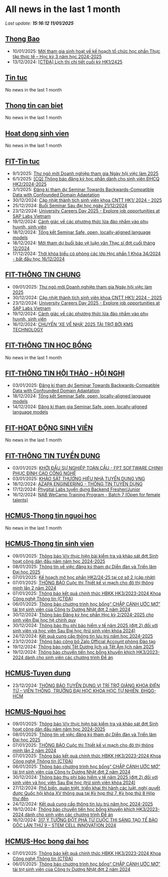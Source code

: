 # All news in the last 1 month 
_Last update: **15:16:12 11/01/2025**_
## [Thong Bao](https://www.ctda.hcmus.edu.vn/vi/thong-bao/)
* 10/01/2025: [Mời tham gia sinh hoạt về kế hoạch tổ chức học phần Thực tập thực tế – Học kỳ 3 năm học 2024-2025](https://www.ctda.hcmus.edu.vn/vi/2025/01/moi-tham-gia-sinh-hoat-ve-ke-hoach-to-chuc-hoc-phan-thuc-tap-thuc-te-hoc-ky-3-nam-hoc-2024-2025/)
* 13/12/2024: [[CTĐA] Lịch thi chi tiết cuối kỳ HK1/2425](https://www.ctda.hcmus.edu.vn/vi/2024/12/ctda-lich-thi-chi-tiet-cuoi-ky-hk1-2425/)
## [Tin tuc](https://www.ctda.hcmus.edu.vn/vi/tin-tuc/)
No news in the last 1 month
## [Thong tin can biet](https://www.ctda.hcmus.edu.vn/vi/goc-sinh-vien/thong-tin-can-biet/)
No news in the last 1 month
## [Hoat dong sinh vien](https://www.ctda.hcmus.edu.vn/vi/goc-sinh-vien/hoat-dong-sinh-vien/)
No news in the last 1 month
## [FIT-Tin tuc](https://www.fit.hcmus.edu.vn/vn/Default.aspx?tabid=36)
* 9/1/2025: [Thư ngỏ mời Doanh nghiệp tham gia Ngày hội việc làm 2025](https://www.fit.hcmus.edu.vn/vn/Default.aspx?tabid=292&newsid=16551)
* 6/1/2025: [[CQ] Thông báo đăng ký học phần dành cho sinh viên ĐHCQ HK2/2024-2025](https://www.fit.hcmus.edu.vn/vn/Default.aspx?tabid=292&newsid=16550)
* 3/1/2025: [Đăng kí tham dự Seminar Towards Backwards-Compatible Data with Confounded Domain Adaptation](https://www.fit.hcmus.edu.vn/vn/Default.aspx?tabid=292&newsid=16549)
* 30/12/2024: [Cập nhật thành tích sinh viên khoa CNTT HK1/ 2024 - 2025](https://www.fit.hcmus.edu.vn/vn/Default.aspx?tabid=292&newsid=16546)
* 25/12/2024: [Buổi Seminar Sau đại học ngày 21/12/2024](https://www.fit.hcmus.edu.vn/vn/Default.aspx?tabid=292&newsid=16543)
* 23/12/2024: [University Careers Day 2025 - Explore job opportunities at SAP Labs Vietnam](https://www.fit.hcmus.edu.vn/vn/Default.aspx?tabid=292&newsid=16542)
* 19/12/2024: [Cảnh giác về các phương thức lừa đảo nhắm vào phụ huynh, sinh viên](https://www.fit.hcmus.edu.vn/vn/Default.aspx?tabid=292&newsid=16540)
* 18/12/2024: [Tổng kết Seminar Safe, open, locally-aligned language models](https://www.fit.hcmus.edu.vn/vn/Default.aspx?tabid=292&newsid=16538)
* 18/12/2024: [Mời tham dự buổi bảo vệ luận văn Thạc sĩ đợt cuối tháng 12/2024](https://www.fit.hcmus.edu.vn/vn/Default.aspx?tabid=292&newsid=16536)
* 17/12/2024: [Thời khóa biểu có phòng các lớp Học phần 1 Khóa 34/2024 - bắt đầu học 16/12/2024](https://www.fit.hcmus.edu.vn/vn/Default.aspx?tabid=292&newsid=16535)
## [FIT-THÔNG TIN CHUNG](https://www.fit.hcmus.edu.vn/vn/Default.aspx?tabid=53)
* 09/01/2025: [Thư ngỏ mời Doanh nghiệp tham gia Ngày hội việc làm 2025](https://www.fit.hcmus.edu.vn/vn/Default.aspx?tabid=292&newsid=16551)
* 30/12/2024: [Cập nhật thành tích sinh viên khoa CNTT HK1/ 2024 - 2025](https://www.fit.hcmus.edu.vn/vn/Default.aspx?tabid=292&newsid=16546)
* 23/12/2024: [University Careers Day 2025 - Explore job opportunities at SAP Labs Vietnam](https://www.fit.hcmus.edu.vn/vn/Default.aspx?tabid=292&newsid=16542)
* 19/12/2024: [Cảnh giác về các phương thức lừa đảo nhắm vào phụ huynh, sinh viên](https://www.fit.hcmus.edu.vn/vn/Default.aspx?tabid=292&newsid=16540)
* 16/12/2024: [CHUYẾN 'XE VỀ NHÀ' 2025 TÀI TRỢ BỞI KMS TECHNOLOGY](https://www.fit.hcmus.edu.vn/vn/Default.aspx?tabid=292&newsid=16531)
## [FIT-THÔNG TIN HỌC BỔNG](https://www.fit.hcmus.edu.vn/vn/Default.aspx?tabid=53)
No news in the last 1 month
## [FIT-THÔNG TIN HỘI THẢO - HỘI NGHỊ](https://www.fit.hcmus.edu.vn/vn/Default.aspx?tabid=53)
* 03/01/2025: [Đăng kí tham dự Seminar Towards Backwards-Compatible Data with Confounded Domain Adaptation](https://www.fit.hcmus.edu.vn/vn/Default.aspx?tabid=292&newsid=16549)
* 18/12/2024: [Tổng kết Seminar Safe, open, locally-aligned language models](https://www.fit.hcmus.edu.vn/vn/Default.aspx?tabid=292&newsid=16538)
* 14/12/2024: [Đăng kí tham gia Seminar Safe, open, locally-aligned language models](https://www.fit.hcmus.edu.vn/vn/Default.aspx?tabid=292&newsid=16529)
## [FIT-HOẠT ĐỘNG SINH VIÊN](https://www.fit.hcmus.edu.vn/vn/Default.aspx?tabid=53)
No news in the last 1 month
## [FIT-THÔNG TIN TUYỂN DỤNG](https://www.fit.hcmus.edu.vn/vn/Default.aspx?tabid=53)
* 03/01/2025: [KHỞI ĐẦU SỰ NGHIỆP TOÀN CẦU - FPT SOFTWARE CHINH PHỤC ĐỈNH CAO CÔNG NGHỆ](https://www.fit.hcmus.edu.vn/vn/Default.aspx?tabid=292&newsid=16548)
* 03/01/2025: [KHẢO SÁT THƯƠNG HIỆU NHÀ TUYỂN DỤNG VNG](https://www.fit.hcmus.edu.vn/vn/Default.aspx?tabid=292&newsid=16547)
* 18/12/2024: [AZAPA ENGINEERING - THÔNG TIN TUYỂN DỤNG](https://www.fit.hcmus.edu.vn/vn/Default.aspx?tabid=292&newsid=16539)
* 17/12/2024: [Phygital Labs tuyển dụng Backend Fresher/Junior](https://www.fit.hcmus.edu.vn/vn/Default.aspx?tabid=292&newsid=16534)
* 16/12/2024: [NAB WeCamp Training Program - Batch 7 (Open for female talents)](https://www.fit.hcmus.edu.vn/vn/Default.aspx?tabid=292&newsid=16530)
## [HCMUS-Thong tin nguoi hoc](https://hcmus.edu.vn/thong-tin-danh-cho-nguoi-hoc/)
No news in the last 1 month
## [HCMUS-Thong tin sinh vien](https://hcmus.edu.vn/category/dao-tao/dai-hoc/thong-tin-danh-cho-sinh-vien/)
* 09/01/2025: [Thông báo V/v thực hiện bài kiểm tra và khảo sát đợt Sinh hoạt công dân đầu năm năm học 2024-2025](https://hcmus.edu.vn/thong-bao-v-v-thuc-hien-bai-kiem-tra-va-khao-sat-dot-sinh-hoat-cong-dan-dau-nam-nam-hoc-2024-2025/)
* 08/01/2025: [Thông tin về việc đăng ký tham dự Diễn đàn và Triển lãm Đại học 2025](https://hcmus.edu.vn/thong-tin-ve-viec-dang-ky-tham-du-dien-dan-va-trien-lam-dai-hoc-2025/)
* 07/01/2025: [Kế hoạch mở học phần HK2/24-25 tại cơ sở 2 (cập nhật)](https://hcmus.edu.vn/ke-hoach-mo-hoc-phan-hk2-24-25-tai-co-so-2/)
* 07/01/2025: [THÔNG BÁO Cuộc thi Thiết kế vi mạch cho đô thị thông minh lần 2 năm 2024](https://hcmus.edu.vn/thong-bao-cuoc-thi-thiet-ke-vi-mach-cho-do-thi-thong-minh-lan-2-nam-2024/)
* 07/01/2025: [Thông báo kết quả chính thức HBKK HK3/2023-2024 Khoa Công nghệ Thông tin (CTĐA)](https://hcmus.edu.vn/thong-bao-ket-qua-chinh-thuc-hbkk-hk3-2023-2024-khoa-cong-nghe-thong-tin-ctda/)
* 06/01/2025: [Thông báo chương trình học bổng“ CHẮP CÁNH ƯỚC MƠ” tài trợ sinh viên của Công ty Dương Nhật đợt 2 năm 2024](https://hcmus.edu.vn/thong-bao-chuong-trinh-hoc-bong-chap-canh-uoc-mo-tai-tro-sinh-vien-cua-cong-ty-duong-nhat-dot-2-nam-2024/)
* 30/12/2024: [Thông báo Đăng ký học phần Học kỳ 2/2024-2025 cho sinh viên Đại học hệ chính quy](https://hcmus.edu.vn/thong-bao-dang-ky-hoc-phan-hoc-ky-2-2024-2025-cho-sinh-vien-dai-hoc-he-chinh-quy/)
* 30/12/2024: [Thông báo thu phí bảo hiểm y tế năm 2025 (đợt 2) đối với sinh viên và học viên Sau Đại học (trừ sinh viên khóa 2024)](https://hcmus.edu.vn/thong-bao-thu-phi-bao-hiem-y-te-nam-2025-dot-2-doi-voi-sinh-vien-va-hoc-vien-sau-dai-hoc-tru-sinh-vien-khoa-2024/)
* 24/12/2024: [Kết quả cung cấp thông tin lưu trú năm học 2024-2025](https://hcmus.edu.vn/ket-qua-cung-cap-thong-tin-luu-tru-nam-hoc-2024-2025/)
* 23/12/2024: [Thông báo công bố Zalo Official Account phòng Đào tạo](https://hcmus.edu.vn/thong-bao-cong-bo-zalo-official-account-phong-dao-tao/)
* 19/12/2024: [Thông báo nghỉ Tết Dương lịch và Tết Âm lịch năm 2025](https://hcmus.edu.vn/thong-bao-nghi-tet-duong-lich-va-tet-am-lich-nam-2025/)
* 19/12/2024: [Thông báo chuyển tiền học bổng khuyến khích HK3/2023-2024 dành cho sinh viên các chương trình Đề án](https://hcmus.edu.vn/thong-bao-chuyen-tien-hoc-bong-khuyen-khich-hk3-2023-2024-danh-cho-sinh-vien-cac-chuong-trinh-de-an/)
## [HCMUS-Tuyen dung](https://hcmus.edu.vn/category/tuyen-dung-viec-lam/)
* 23/12/2024: [THÔNG BÁO TUYỂN DỤNG VỊ TRÍ TRỢ GIẢNG KHOA ĐIỆN TỬ – VIỄN THÔNG, TRƯỜNG ĐẠI HỌC KHOA HỌC TỰ NHIÊN, ĐHQG-HCM](https://hcmus.edu.vn/thong-bao-tuyen-dung-vi-tri-tro-giang-khoa-dien-tu-vien-thong-truong-dai-hoc-khoa-hoc-tu-nhien-dhqg-hcm/)
## [HCMUS-Nguoi hoc](https://hcmus.edu.vn/category/nguoi-hoc/)
* 09/01/2025: [Thông báo V/v thực hiện bài kiểm tra và khảo sát đợt Sinh hoạt công dân đầu năm năm học 2024-2025](https://hcmus.edu.vn/thong-bao-v-v-thuc-hien-bai-kiem-tra-va-khao-sat-dot-sinh-hoat-cong-dan-dau-nam-nam-hoc-2024-2025/)
* 08/01/2025: [Thông tin về việc đăng ký tham dự Diễn đàn và Triển lãm Đại học 2025](https://hcmus.edu.vn/thong-tin-ve-viec-dang-ky-tham-du-dien-dan-va-trien-lam-dai-hoc-2025/)
* 07/01/2025: [THÔNG BÁO Cuộc thi Thiết kế vi mạch cho đô thị thông minh lần 2 năm 2024](https://hcmus.edu.vn/thong-bao-cuoc-thi-thiet-ke-vi-mach-cho-do-thi-thong-minh-lan-2-nam-2024/)
* 07/01/2025: [Thông báo kết quả chính thức HBKK HK3/2023-2024 Khoa Công nghệ Thông tin (CTĐA)](https://hcmus.edu.vn/thong-bao-ket-qua-chinh-thuc-hbkk-hk3-2023-2024-khoa-cong-nghe-thong-tin-ctda/)
* 06/01/2025: [Thông báo chương trình học bổng“ CHẮP CÁNH ƯỚC MƠ” tài trợ sinh viên của Công ty Dương Nhật đợt 2 năm 2024](https://hcmus.edu.vn/thong-bao-chuong-trinh-hoc-bong-chap-canh-uoc-mo-tai-tro-sinh-vien-cua-cong-ty-duong-nhat-dot-2-nam-2024/)
* 30/12/2024: [Thông báo thu phí bảo hiểm y tế năm 2025 (đợt 2) đối với sinh viên và học viên Sau Đại học (trừ sinh viên khóa 2024)](https://hcmus.edu.vn/thong-bao-thu-phi-bao-hiem-y-te-nam-2025-dot-2-doi-voi-sinh-vien-va-hoc-vien-sau-dai-hoc-tru-sinh-vien-khoa-2024/)
* 27/12/2024: [Phổ biến, quán triệt, triển khai thi hành các luật, nghị quyết được Quốc hội khóa XV thông qua tại Kỳ họp thứ 7, Kỳ họp thứ 8 Hộp thư đến](https://hcmus.edu.vn/pho-bien-quan-triet-trien-khai-thi-hanh-cac-luat-nghi-quyet-duoc-quoc-hoi-khoa-xv-thong-qua-tai-ky-hop-thu-7-ky-hop-thu-8-hop-thu-den/)
* 24/12/2024: [Kết quả cung cấp thông tin lưu trú năm học 2024-2025](https://hcmus.edu.vn/ket-qua-cung-cap-thong-tin-luu-tru-nam-hoc-2024-2025/)
* 19/12/2024: [Thông báo chuyển tiền học bổng khuyến khích HK3/2023-2024 dành cho sinh viên các chương trình Đề án](https://hcmus.edu.vn/thong-bao-chuyen-tien-hoc-bong-khuyen-khich-hk3-2023-2024-danh-cho-sinh-vien-cac-chuong-trinh-de-an/)
* 16/12/2024: [317 Ý TƯỞNG ĐỘT PHÁ TỪ CUỘC THI SÁNG TẠO TẾ BÀO GỐC LẦN THỨ 9 – STEM CELL INNOVATION 2024](https://hcmus.edu.vn/y-tuong-dot-pha-tu-cuoc-thi-sang-tao-te-bao-goc-lan-thu-9-stem-cell-innovation-2024/)
## [HCMUS-Hoc bong dai hoc](https://hcmus.edu.vn/category/dao-tao/dai-hoc/hoc-bong-dai-hoc/)
* 07/01/2025: [Thông báo kết quả chính thức HBKK HK3/2023-2024 Khoa Công nghệ Thông tin (CTĐA)](https://hcmus.edu.vn/thong-bao-ket-qua-chinh-thuc-hbkk-hk3-2023-2024-khoa-cong-nghe-thong-tin-ctda/)
* 06/01/2025: [Thông báo chương trình học bổng“ CHẮP CÁNH ƯỚC MƠ” tài trợ sinh viên của Công ty Dương Nhật đợt 2 năm 2024](https://hcmus.edu.vn/thong-bao-chuong-trinh-hoc-bong-chap-canh-uoc-mo-tai-tro-sinh-vien-cua-cong-ty-duong-nhat-dot-2-nam-2024/)
